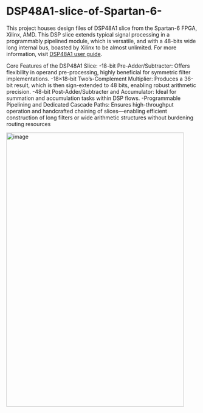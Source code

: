 # DSP48A1-slice-of-Spartan-6-
This project houses design files of DSP48A1 slice from the Spartan-6 FPGA, Xilinx, AMD. This DSP slice extends typical signal processing in a programmably pipelined module, which is versatile, and with a 48-bits wide long internal bus, boasted by Xilinx to be almost unlimited. For more information, visit [DSP48A1 user guide](https://docs.amd.com/v/u/en-US/ug389).

Core Features of the DSP48A1 Slice:
  -18-bit Pre-Adder/Subtracter: Offers flexibility in operand pre-processing, highly beneficial for symmetric filter implementations.
  -18×18-bit Two’s-Complement Multiplier: Produces a 36-bit result, which is then sign-extended to 48 bits, enabling robust arithmetic precision.
  -48-bit Post-Adder/Subtracter and Accumulator: Ideal for summation and accumulation tasks within DSP flows.
  -Programmable Pipelining and Dedicated Cascade Paths: Ensures high-throughput operation and handcrafted chaining of slices—enabling efficient construction of long filters or wide arithmetic structures without burdening routing resources

<img width="467" height="720" alt="image" src="https://github.com/user-attachments/assets/3f2996c5-19eb-4ee1-802e-bf3cb6d77f48" />
